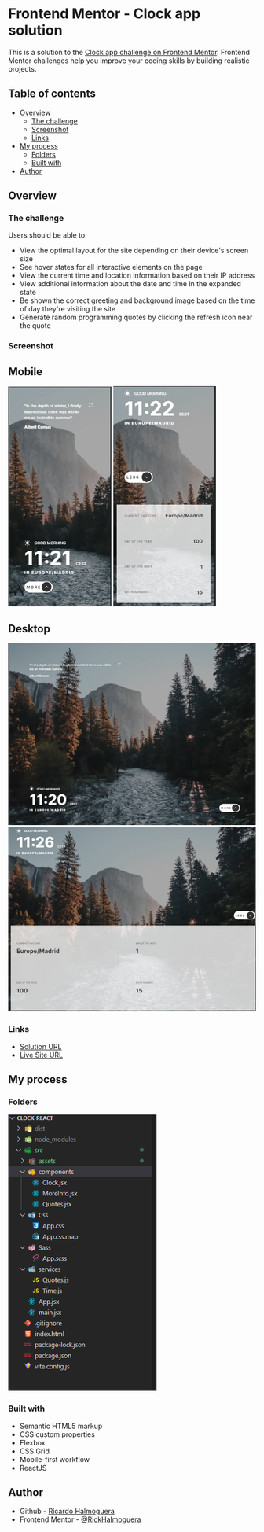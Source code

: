 # Frontend Mentor - Clock app solution

This is a solution to the [Clock app challenge on Frontend Mentor](https://www.frontendmentor.io/challenges/clock-app-LMFaxFwrM). Frontend Mentor challenges help you improve your coding skills by building realistic projects. 

## Table of contents

- [Overview](#overview)
  - [The challenge](#the-challenge)
  - [Screenshot](#screenshot)
  - [Links](#links)
- [My process](#my-process)
  - [Folders](#folders)
  - [Built with](#built-with)
- [Author](#author)

## Overview

### The challenge

Users should be able to:

- View the optimal layout for the site depending on their device's screen size
- See hover states for all interactive elements on the page
- View the current time and location information based on their IP address
- View additional information about the date and time in the expanded state
- Be shown the correct greeting and background image based on the time of day they're visiting the site
- Generate random programming quotes by clicking the refresh icon near the quote

### Screenshot
## Mobile
![](./src/assets/screenShootMobile.png)
![](./src/assets/mobileOpen.png)

## Desktop

![](./src/assets/screenShootDesktop.png)
![](./src/assets/desktopOpennew.png)

### Links

- [Solution URL](https://www.frontendmentor.io/solutions/clock-app-in-vanilla-js-em9eiKBl1S)
- [Live Site URL](https://rickhalmoguera.github.io/CLOCK-REACT/)

## My process

### Folders

![](./src/assets/folders.png)

### Built with

- Semantic HTML5 markup
- CSS custom properties
- Flexbox
- CSS Grid
- Mobile-first workflow
- ReactJS

## Author

- Github - [Ricardo Halmoguera](https://github.com/RickHalmoguera)
- Frontend Mentor - [@RickHalmoguera](https://www.frontendmentor.io/profile/RickHalmoguera)

